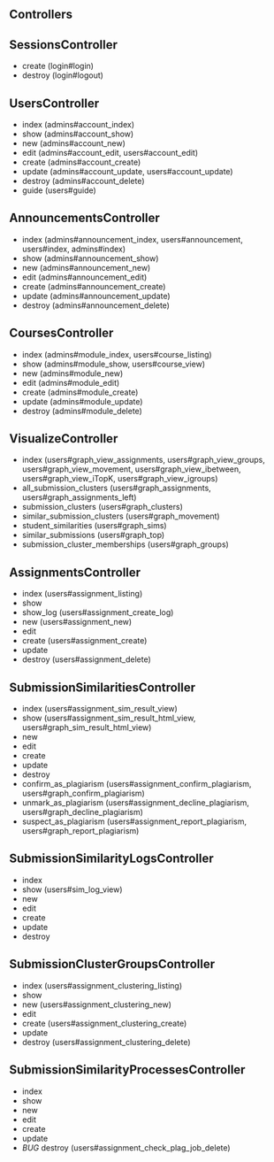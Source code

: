 Controllers
-----------

## SessionsController
  - create (login#login)
  - destroy (login#logout)

##  UsersController
  - index (admins#account_index)
  - show (admins#account_show)
  - new (admins#account_new)
  - edit (admins#account_edit, users#account_edit)
  - create (admins#account_create)
  - update (admins#account_update, users#account_update)
  - destroy (admins#account_delete)
  - guide (users#guide)

## AnnouncementsController
  - index (admins#announcement_index, users#announcement, users#index, admins#index)
  - show (admins#announcement_show)
  - new (admins#announcement_new)
  - edit (admins#announcement_edit)
  - create (admins#announcement_create)
  - update (admins#announcement_update)
  - destroy (admins#announcement_delete)

## CoursesController
  - index (admins#module_index, users#course_listing)
  - show (admins#module_show, users#course_view)
  - new (admins#module_new)
  - edit (admins#module_edit)
  - create (admins#module_create)
  - update (admins#module_update)
  - destroy (admins#module_delete)

## VisualizeController
  - index (users#graph_view_assignments, users#graph_view_groups, users#graph_view_movement, users#graph_view_ibetween, users#graph_view_iTopK, users#graph_view_igroups)
  - all_submission_clusters (users#graph_assignments, users#graph_assignments_left)
  - submission_clusters (users#graph_clusters)
  - similar_submission_clusters (users#graph_movement)
  - student_similarities (users#graph_sims)
  - similar_submissions (users#graph_top)
  - submission_cluster_memberships (users#graph_groups)

## AssignmentsController
  - index (users#assignment_listing)
  - show
  - show_log (users#assignment_create_log)
  - new (users#assignment_new)
  - edit
  - create (users#assignment_create)
  - update
  - destroy (users#assignment_delete)

## SubmissionSimilaritiesController
  - index (users#assignment_sim_result_view)
  - show (users#assignment_sim_result_html_view, users#graph_sim_result_html_view)
  - new
  - edit
  - create
  - update
  - destroy
  - confirm_as_plagiarism (users#assignment_confirm_plagiarism, users#graph_confirm_plagiarism)
  - unmark_as_plagiarism (users#assignment_decline_plagiarism, users#graph_decline_plagiarism)
  - suspect_as_plagiarism (users#assignment_report_plagiarism, users#graph_report_plagiarism)

## SubmissionSimilarityLogsController
  - index
  - show (users#sim_log_view)
  - new
  - edit
  - create
  - update
  - destroy

## SubmissionClusterGroupsController
  - index (users#assignment_clustering_listing)
  - show
  - new (users#assignment_clustering_new)
  - edit
  - create (users#assignment_clustering_create)
  - update
  - destroy (users#assignment_clustering_delete)

## SubmissionSimilarityProcessesController
  - index
  - show
  - new
  - edit
  - create
  - update
  - *BUG* destroy (users#assignment_check_plag_job_delete)


